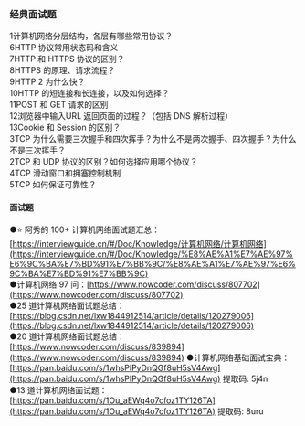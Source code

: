 
### 经典面试题  
1计算机网络分层结构，各层有哪些常用协议？  
6HTTP 协议常用状态码和含义  
7HTTP 和 HTTPS 协议的区别？  
8HTTPS 的原理、请求流程？  
9HTTP 2 为什么快？  
10HTTP 的短连接和长连接，以及如何选择？  
11POST 和 GET 请求的区别  
12浏览器中输入URL 返回页面的过程？（包括 DNS 解析过程）  
13Cookie 和 Session 的区别？  
3TCP 为什么需要三次握手和四次挥手？为什么不是两次握手、四次握手？为什么不是三次挥手？  
2TCP 和 UDP 协议的区别？如何选择应用哪个协议？  
4TCP 滑动窗口和拥塞控制机制  
5TCP 如何保证可靠性？  
#### 面试题  
●⭐️ 阿秀的 100+ 计算机网络面试题汇总：[https://interviewguide.cn/#/Doc/Knowledge/计算机网络/计算机网络](https://interviewguide.cn/#/Doc/Knowledge/%E8%AE%A1%E7%AE%97%E6%9C%BA%E7%BD%91%E7%BB%9C/%E8%AE%A1%E7%AE%97%E6%9C%BA%E7%BD%91%E7%BB%9C)  
●计算机网络 97 问：[https://www.nowcoder.com/discuss/807702](https://www.nowcoder.com/discuss/807702)  
●25 道计算机网络面试题总结：[https://blog.csdn.net/lxw1844912514/article/details/120279006](https://blog.csdn.net/lxw1844912514/article/details/120279006)  
●20 道计算机网络面试题总结：[https://www.nowcoder.com/discuss/839894](https://www.nowcoder.com/discuss/839894)
●计算机网络基础面试宝典：[https://pan.baidu.com/s/1whsPlPyDnQGf8uH5sV4Awg](https://pan.baidu.com/s/1whsPlPyDnQGf8uH5sV4Awg) 提取码: 5j4n  
●13 道计算机网络面试题：[https://pan.baidu.com/s/1Ou_aEWq4o7cfoz1TY126TA](https://pan.baidu.com/s/1Ou_aEWq4o7cfoz1TY126TA) 提取码: 8uru  


